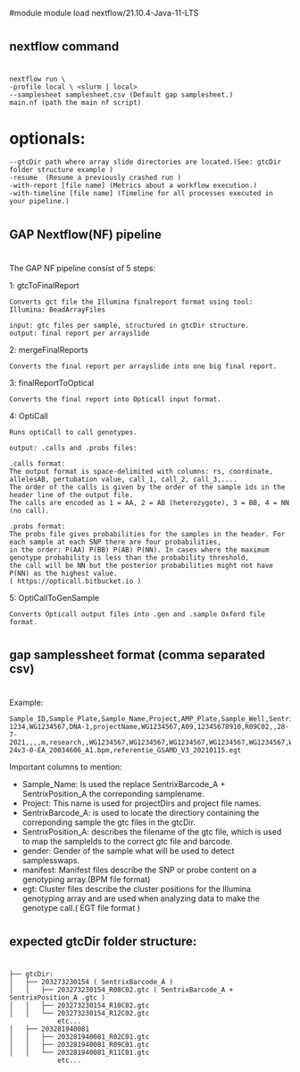 #module
module load nextflow/21.10.4-Java-11-LTS

#
## nextflow command
#
```
nextflow run \
-profile local \ <slurm | local>
--samplesheet samplesheet.csv (Default gap samplesheet.)
main.nf (path the main nf script)
```

# optionals:
```
--gtcDir path where array slide directories are located.(See: gtcDir folder structure example )
-resume  (Resume a previously crashed run )
-with-report [file name] (Metrics about a workflow execution.)
-with-timeline [file name] (Timeline for all processes executed in your pipeline.)
```

#
## GAP Nextflow(NF) pipeline
#

The GAP NF pipeline consist of 5 steps:

1: gtcToFinalReport

```
Converts gct file the Illumina finalreport format using tool: Illumina: BeadArrayFiles

input: gtc files per sample, structured in gtcDir structure.
output: final report per arrayslide
```

2: mergeFinalReports

```
Converts the final report per arrayslide into one big final report.
```

3: finalReportToOptical

```
Converts the final report into Opticall input format.
```

4: OptiCall

```
Runs optiCall to call genotypes.

output: .calls and .probs files:

.calls format:
The output format is space-delimited with columns: rs, coordinate, allelesAB, pertubation value, call_1, call_2, call_3,.... 
The order of the calls is given by the order of the sample ids in the header line of the output file. 
The calls are encoded as 1 = AA, 2 = AB (heterozygote), 3 = BB, 4 = NN (no call).

.probs format:
The probs file gives probabilities for the samples in the header. For each sample at each SNP there are four probabilities, 
in the order: P(AA) P(BB) P(AB) P(NN). In cases where the maximum genotype probability is less than the probability threshold, 
the call will be NN but the posterior probabilities might not have P(NN) as the highest value.
( https://opticall.bitbucket.io )

```

5: OptiCallToGenSample

```
Converts Opticall output files into .gen and .sample Oxford file format.
```

#
## gap samplessheet format (comma separated csv)
#

Example:
```
Sample_ID,Sample_Plate,Sample_Name,Project,AMP_Plate,Sample_Well,SentrixBarcode_A,SentrixPosition_A,Scanner,Date_Scan,Replicate,Parent1,Parent2,Gender,pipeline,owner,MA1,MA2,MSM,FMS,PM1,RA1,PB2,PB1,LX1,LX2,EML,SML,ATM,XC3,XC4,sampleType,manifest,egt
1234,WG1234567,DNA-1,projectName,WG1234567,A09,12345678910,R09C02,,28-7-2021,,,,m,research,,WG1234567,WG1234567,WG1234567,WG1234567,WG1234567,WG1234567,WG1234567,WG1234567,,,,,,,,GAP,GSAMD-24v3-0-EA_20034606_A1.bpm,referentie_GSAMD_V3_20210115.egt
```	

Important columns to mention:

- Sample_Name: Is used the replace SentrixBarcode_A + SentrixPosition_A the correponding samplename.
- Project: This name is used for projectDirs and project file names.
- SentrixBarcode_A: is used to locate the directiory containing the correponding sample the gtc files in the gtcDir.
- SentrixPosition_A: describes the filename of the gtc file, which is used to map the sampleIds to the correct gtc file and barcode.
- gender: Gender of the sample what will be used to detect samplesswaps.
- manifest: Manifest files describe the SNP or probe content on a genotyping array.(BPM file format)
- egt: Cluster files describe the cluster positions for the Illumina genotyping array and
       are used when analyzing data to make the genotype call.( EGT file format )

#
## expected gtcDir folder structure:
#
```
├── gtcDir:
│   ├── 203273230154 ( SentrixBarcode_A )
│   │   ├── 203273230154_R08C02.gtc ( SentrixBarcode_A + SentrixPosition_A .gtc )
│   │   ├── 203273230154_R10C02.gtc
│   │   └── 203273230154_R12C02.gtc
            etc...
│   ├── 203281940081
│   │   ├── 203281940081_R02C01.gtc
│   │   ├── 203281940081_R09C01.gtc
│   │   └── 203281940081_R11C01.gtc
            etc...
```
